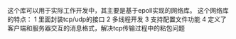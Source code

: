 这个库可以用于实际工作开发中，其主要是基于epoll实现的网络库。
这个网络库的特点：
1 里面封装tcp/udp的接口
2 多线程开发
3 支持配置文件功能
4 定义了客户端和服务器交互的消息格式，解决tcp传输过程中的粘包问题
